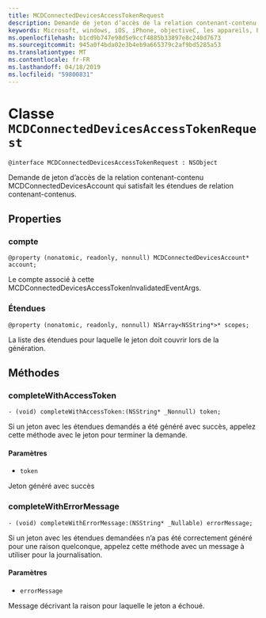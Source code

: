 ```yaml
---
title: MCDConnectedDevicesAccessTokenRequest
description: Demande de jeton d’accès de la relation contenant-contenu MCDConnectedDevicesAccount qui satisfait les étendues de relation contenant-contenus.
keywords: Microsoft, windows, iOS, iPhone, objectiveC, les appareils, Project Rome connectés
ms.openlocfilehash: b1cd9b747e98d5e9ccf4885b33897e8c240d7673
ms.sourcegitcommit: 945a0f4bda02e3b4eb9a665379c2af9bd5285a53
ms.translationtype: MT
ms.contentlocale: fr-FR
ms.lasthandoff: 04/18/2019
ms.locfileid: "59800831"
---
```

# <a name="class-mcdconnecteddevicesaccesstokenrequest"></a>Classe `MCDConnectedDevicesAccessTokenRequest` 

```
@interface MCDConnectedDevicesAccessTokenRequest : NSObject
```  
Demande de jeton d’accès de la relation contenant-contenu MCDConnectedDevicesAccount qui satisfait les étendues de relation contenant-contenus.

## <a name="properties"></a>Properties

### <a name="account"></a>compte
`@property (nonatomic, readonly, nonnull) MCDConnectedDevicesAccount* account;`

Le compte associé à cette MCDConnectedDevicesAccessTokenInvalidatedEventArgs.

### <a name="scopes"></a>Étendues
`@property (nonatomic, readonly, nonnull) NSArray<NSString*>* scopes;`

La liste des étendues pour laquelle le jeton doit couvrir lors de la génération.

## <a name="methods"></a>Méthodes

### <a name="completewithaccesstoken"></a>completeWithAccessToken
`- (void) completeWithAccessToken:(NSString* _Nonnull) token;`

Si un jeton avec les étendues demandés a été généré avec succès, appelez cette méthode avec le jeton pour terminer la demande.

#### <a name="parameters"></a>Paramètres 
* `token` 

Jeton généré avec succès

### <a name="completewitherrormessage"></a>completeWithErrorMessage
`- (void) completeWithErrorMessage:(NSString* _Nullable) errorMessage;`

Si un jeton avec les étendues demandées n’a pas été correctement généré pour une raison quelconque, appelez cette méthode avec un message à utiliser pour la journalisation.

#### <a name="parameters"></a>Paramètres 
* `errorMessage`

Message décrivant la raison pour laquelle le jeton a échoué.
